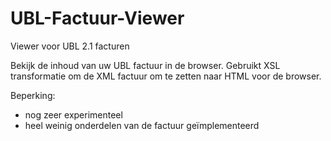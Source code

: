 # UBL-Factuur-Viewer

Viewer voor UBL 2.1 facturen

Bekijk de inhoud van uw UBL factuur in de browser.
Gebruikt XSL transformatie om de XML factuur om te zetten naar HTML voor de browser.

Beperking:
- nog zeer experimenteel
- heel weinig onderdelen van de factuur geïmplementeerd

